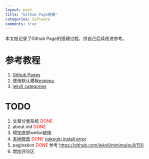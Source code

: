 ```yaml
---
layout: post
title: "Github Page搭建"
categories: Software
comments: true
---
```

本文档记录了Github Page的搭建过程，供自己后续改进参考。

# 参考教程
1. [Github Pages](https://pages.github.com/)
2. 使用默认模板[minima](https://github.com/jekyll/minima)
3. [jekyll categories](https://blog.webjeda.com/jekyll-categories/)

# TODO
1. 文章分类系统 <font color="red">DONE</font>
2. about.md <font color="red">DONE</font>
3. 增加底部weibo链接 
4. [本地修改](https://help.github.com/articles/setting-up-your-github-pages-site-locally-with-jekyll/#step-2-install-jekyll-using-bundler) <font color="red">DONE</font> [nokogiri install error](/software/2018/08/30/nokogiri-problem.html)
5. pagination <font color="red">DONE</font> 参考 https://github.com/jekyll/minima/pull/150
6. 增加评论区